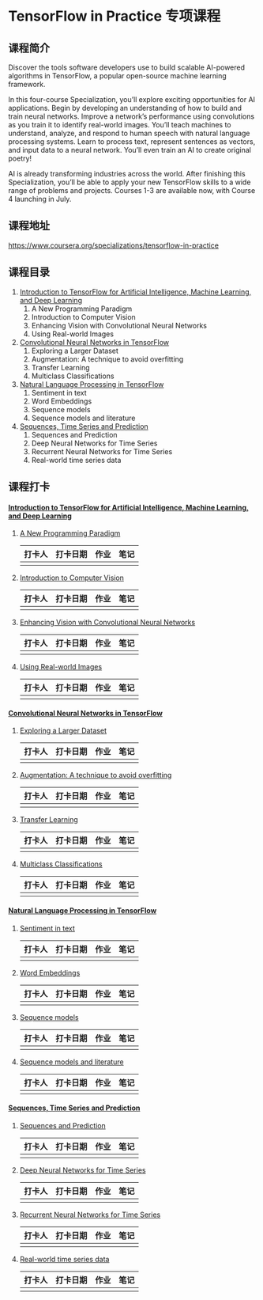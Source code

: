 # TensorFlow in Practice 专项课程

## 课程简介

Discover the tools software developers use to build scalable AI-powered algorithms in TensorFlow, a popular open-source machine learning framework.

In this four-course Specialization, you’ll explore exciting opportunities for AI applications. Begin by developing an understanding of how to build and train neural networks. Improve a network’s performance using convolutions as you train it to identify real-world images. You’ll teach machines to understand, analyze, and respond to human speech with natural language processing systems. Learn to process text, represent sentences as vectors, and input data to a neural network. You’ll even train an AI to create original poetry!

AI is already transforming industries across the world. After finishing this Specialization, you’ll be able to apply your new TensorFlow skills to a wide range of problems and projects. Courses 1-3 are available now, with Course 4 launching in July.

## 课程地址

https://www.coursera.org/specializations/tensorflow-in-practice

## 课程目录

1. [Introduction to TensorFlow for Artificial Intelligence, Machine Learning, and Deep Learning](#index1)
   1. A New Programming Paradigm
   2. Introduction to Computer Vision
   3. Enhancing Vision with Convolutional Neural Networks
   4. Using Real-world Images
2. [Convolutional Neural Networks in TensorFlow](#index2)
   1. Exploring a Larger Dataset
   2. Augmentation: A technique to avoid overfitting
   3. Transfer Learning
   4. Multiclass Classifications
3. [Natural Language Processing in TensorFlow](#index3)
   1. Sentiment in text
   2. Word Embeddings
   3. Sequence models
   4. Sequence models and literature
4. [Sequences, Time Series and Prediction](#index4)
   1. Sequences and Prediction
   2. Deep Neural Networks for Time Series
   3. Recurrent Neural Networks for Time Series
   4. Real-world time series data

## 课程打卡
<a name="index1"></a>
#### [Introduction to TensorFlow for Artificial Intelligence, Machine Learning, and Deep Learning](https://www.coursera.org/learn/introduction-tensorflow)

1. [A New Programming Paradigm](https://www.coursera.org/learn/introduction-tensorflow/home/week/1)

   | 打卡人 | 打卡日期 | 作业 | 笔记 |
   | ------ | -------- | ---- | ---- |
   |        |          |      |      |

2. [Introduction to Computer Vision](https://www.coursera.org/learn/introduction-tensorflow/home/week/2)

   | 打卡人 | 打卡日期 | 作业 | 笔记 |
   | ------ | -------- | ---- | ---- |
   |        |          |      |      |

3. [Enhancing Vision with Convolutional Neural Networks](https://www.coursera.org/learn/introduction-tensorflow/home/week/3)

   | 打卡人 | 打卡日期 | 作业 | 笔记 |
   | ------ | -------- | ---- | ---- |
   |        |          |      |      |

4. [Using Real-world Images](https://www.coursera.org/learn/introduction-tensorflow/home/week/4)

   | 打卡人 | 打卡日期 | 作业 | 笔记 |
   | ------ | -------- | ---- | ---- |
   |        |          |      |      |
   

<a name="index2"></a>

#### [Convolutional Neural Networks in TensorFlow](https://www.coursera.org/learn/convolutional-neural-networks-tensorflow)

1. [Exploring a Larger Dataset](https://www.coursera.org/learn/convolutional-neural-networks-tensorflow/home/week/1)

   | 打卡人 | 打卡日期 | 作业 | 笔记 |
   | ------ | -------- | ---- | ---- |
   |        |          |      |      |
   
2. [Augmentation: A technique to avoid overfitting](https://www.coursera.org/learn/convolutional-neural-networks-tensorflow/home/week/2)

   | 打卡人 | 打卡日期 | 作业 | 笔记 |
   | ------ | -------- | ---- | ---- |
   |        |          |      |      |
   
3. [Transfer Learning](https://www.coursera.org/learn/convolutional-neural-networks-tensorflow/home/week/3)

   | 打卡人 | 打卡日期 | 作业 | 笔记 |
   | ------ | -------- | ---- | ---- |
   |        |          |      |      |
   
4. [Multiclass Classifications](https://www.coursera.org/learn/convolutional-neural-networks-tensorflow/home/week/4)

   | 打卡人 | 打卡日期 | 作业 | 笔记 |
   | ------ | -------- | ---- | ---- |
   |        |          |      |      |
   

<a name="index3"></a>
#### [Natural Language Processing in TensorFlow](https://www.coursera.org/learn/natural-language-processing-tensorflow)

1. [Sentiment in text](https://www.coursera.org/learn/natural-language-processing-tensorflow/home/week/1)

   | 打卡人 | 打卡日期 | 作业 | 笔记 |
   | ------ | -------- | ---- | ---- |
   |        |          |      |      |
   
2. [Word Embeddings](https://www.coursera.org/learn/natural-language-processing-tensorflow/home/week/2)

   | 打卡人 | 打卡日期 | 作业 | 笔记 |
   | ------ | -------- | ---- | ---- |
   |        |          |      |      |
   
3. [Sequence models](https://www.coursera.org/learn/natural-language-processing-tensorflow/home/week/3)

   | 打卡人 | 打卡日期 | 作业 | 笔记 |
   | ------ | -------- | ---- | ---- |
   |        |          |      |      |
   
4. [Sequence models and literature](https://www.coursera.org/learn/natural-language-processing-tensorflow/home/week/4)

   | 打卡人 | 打卡日期 | 作业 | 笔记 |
   | ------ | -------- | ---- | ---- |
   |        |          |      |      |
   

<a name="index4"></a>

#### [Sequences, Time Series and Prediction](https://www.coursera.org/learn/tensorflow-sequences-time-series-and-prediction)

1. [Sequences and Prediction](https://www.coursera.org/learn/tensorflow-sequences-time-series-and-prediction/home/week/1)

   | 打卡人 | 打卡日期 | 作业 | 笔记 |
   | ------ | -------- | ---- | ---- |
   |        |          |      |      |
   
2. [Deep Neural Networks for Time Series](https://www.coursera.org/learn/tensorflow-sequences-time-series-and-prediction/home/week/2)

   | 打卡人 | 打卡日期 | 作业 | 笔记 |
   | ------ | -------- | ---- | ---- |
   |        |          |      |      |
   
3. [Recurrent Neural Networks for Time Series](https://www.coursera.org/learn/tensorflow-sequences-time-series-and-prediction/home/week/3)

   | 打卡人 | 打卡日期 | 作业 | 笔记 |
   | ------ | -------- | ---- | ---- |
   |        |          |      |      |
   
4. [Real-world time series data](https://www.coursera.org/learn/tensorflow-sequences-time-series-and-prediction/home/week/4)

   | 打卡人 | 打卡日期 | 作业 | 笔记 |
   | ------ | -------- | ---- | ---- |
   |        |          |      |      |
   